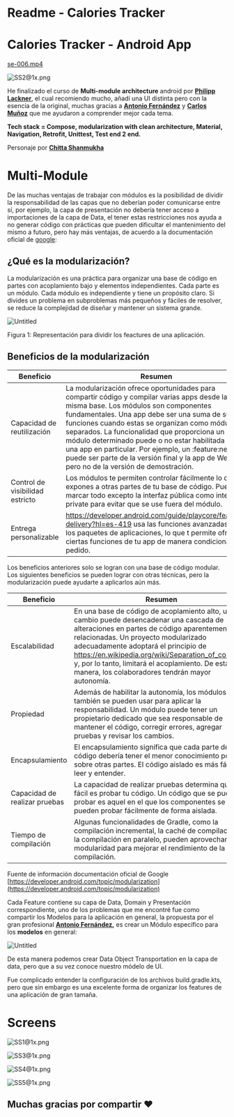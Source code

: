 # Readme - Calories Tracker

# Calories Tracker - Android App

[se-006.mp4](https://firebasestorage.googleapis.com/v0/b/basic-calculator-001-c2092.appspot.com/o/demo-curse-felipe.mp4?alt=media&token=0001d6a6-0b4f-4bd6-b22c-e02d8791ff62)

![SS2@1x.png](https://firebasestorage.googleapis.com/v0/b/basic-calculator-001-c2092.appspot.com/o/SS2%401x.png?alt=media&token=65c6e70c-f5d7-4966-9203-332307adabb9)

He finalizado el curso de **Multi-module architecture** android por **[Philipp Lackner](https://github.com/philipplackner)**, el cual recomiendo mucho, añadí una UI distinta pero con la esencia de la original, muchas gracias a **[Antonio Fernández](https://github.com/afalabarce)** y **[Carlos Muñoz](https://github.com/DerSarco/newastro/commits?author=DerSarco)** que me ayudaron a comprender mejor cada tema.

**Tech stack = Compose, modularization with clean architecture, Material, Navigation, Retrofit, Unittest, Test end 2 end.**

Personaje por **[Chitta Shanmukha](https://lottiefiles.com/CHITTA)**

# **Multi-Module**

De las muchas ventajas de trabajar con módulos es la posibilidad de dividir la responsabilidad de las capas que no deberían poder comunicarse entre sí, por ejemplo, la capa de presentación no debería tener acceso a importaciones de la capa de Data, el tener estas restricciones nos ayuda a no generar código con prácticas que pueden dificultar el mantenimiento del mismo a futuro, pero hay más ventajas, de acuerdo a la documentación oficial de [google](https://developer.android.com/topic/modularization):

## ¿Qué es la modularización?

La modularización es una práctica para organizar una base de código en partes con acoplamiento bajo y elementos independientes. Cada parte es un módulo. Cada módulo es independiente y tiene un propósito claro. Si divides un problema en subproblemas más pequeños y fáciles de resolver, se reduce la complejidad de diseñar y mantener un sistema grande.

![Untitled](https://firebasestorage.googleapis.com/v0/b/basic-calculator-001-c2092.appspot.com/o/1_sample_dep_graph.png?alt=media&token=18d8bd62-c3de-4ad4-9811-69e0386e181d)

Figura 1: Representación para dividir los feactures de una aplicación.

## Beneficios de la modularización

| Beneficio | Resumen |
| --- | --- |
| Capacidad de reutilización | La modularización ofrece oportunidades para compartir código y compilar varias apps desde la misma base. Los módulos son componentes fundamentales. Una app debe ser una suma de sus funciones cuando estas se organizan como módulos separados. La funcionalidad que proporciona un módulo determinado puede o no estar habilitada en una app en particular. Por ejemplo, un :feature:news puede ser parte de la versión final y la app de Wear, pero no de la versión de demostración. |
| Control de visibilidad estricto | Los módulos te permiten controlar fácilmente lo que expones a otras partes de tu base de código. Puedes marcar todo excepto la interfaz pública como internal o private para evitar que se use fuera del módulo. |
| Entrega personalizable | https://developer.android.com/guide/playcore/feature-delivery?hl=es-419 usa las funciones avanzadas de los paquetes de aplicaciones, lo que t permite ofrecer ciertas funciones de tu app de manera condicional o a pedido. |

Los beneficios anteriores solo se logran con una base de código modular. Los siguientes beneficios se pueden lograr con otras técnicas, pero la modularización puede ayudarte a aplicarlos aún más.

| Beneficio | Resumen |
| --- | --- |
| Escalabilidad | En una base de código de acoplamiento alto, un solo cambio puede desencadenar una cascada de alteraciones en partes de código aparentemente no relacionadas. Un proyecto modularizado adecuadamente adoptará el principio de https://en.wikipedia.org/wiki/Separation_of_concerns y, por lo tanto, limitará el acoplamiento. De esta manera, los colaboradores tendrán mayor autonomía. |
| Propiedad | Además de habilitar la autonomía, los módulos también se pueden usar para aplicar la responsabilidad. Un módulo puede tener un propietario dedicado que sea responsable de mantener el código, corregir errores, agregar pruebas y revisar los cambios. |
| Encapsulamiento | El encapsulamiento significa que cada parte de tu código debería tener el menor conocimiento posible sobre otras partes. El código aislado es más fácil de leer y entender. |
| Capacidad de realizar pruebas | La capacidad de realizar pruebas determina qué tan fácil es probar tu código. Un código que se puede probar es aquel en el que los componentes se pueden probar fácilmente de forma aislada. |
| Tiempo de compilación | Algunas funcionalidades de Gradle, como la compilación incremental, la caché de compilación o la compilación en paralelo, pueden aprovechar la modularidad para mejorar el rendimiento de la compilación. |

Fuente de información documentación oficial de Google [https://developer.android.com/topic/modularization](https://developer.android.com/topic/modularization)

Cada Feature contiene su capa de Data, Domain y Presentación correspondiente, uno de los problemas que me encontré fue como compartir los Modelos para la aplicación en general, la propuesta por el gran profesional **[Antonio Fernández](https://github.com/afalabarce),** es crear un Módulo específico para los **modelos** en general:

![Untitled](https://firebasestorage.googleapis.com/v0/b/basic-calculator-001-c2092.appspot.com/o/img.png?alt=media&token=ebb81b1c-55ba-47c4-8a9a-5f75962bf98a)

De esta manera podemos crear Data Object Transportation en la capa de data, pero que a su vez conoce nuestro módelo de UI.

Fue complicado entender la configuración de los archivos build.gradle.kts, pero que sin embargo es una excelente forma de organizar los features de una aplicación de gran tamaña.

# Screens

![SS1@1x.png](https://firebasestorage.googleapis.com/v0/b/basic-calculator-001-c2092.appspot.com/o/SS1%401x.png?alt=media&token=48a42ee4-5a39-47fb-81cd-3ae303b0bf89)

![SS3@1x.png](https://firebasestorage.googleapis.com/v0/b/basic-calculator-001-c2092.appspot.com/o/SS3%401x.png?alt=media&token=8c35446a-d1a5-4c8a-8a19-cdc6420a5e33g)

![SS4@1x.png](https://firebasestorage.googleapis.com/v0/b/basic-calculator-001-c2092.appspot.com/o/SS4%401x.png?alt=media&token=eb3e1444-0a41-42a2-8a99-9f16b1e7d69f)

![SS5@1x.png](https://firebasestorage.googleapis.com/v0/b/basic-calculator-001-c2092.appspot.com/o/SS1%401x.png?alt=media&token=48a42ee4-5a39-47fb-81cd-3ae303b0bf89)

## Muchas gracias por compartir ❤️
